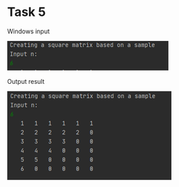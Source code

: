 Task 5
====================

Windows input 

![](https://github.com/DzmitrySiarheyeu/Epam/blob/main/Second-chapter-of-the-course/Tasks.%20Array%20of%20arrays/Task%205/img/1.PNG)

Output result

![](https://github.com/DzmitrySiarheyeu/Epam/blob/main/Second-chapter-of-the-course/Tasks.%20Array%20of%20arrays/Task%205/img/2.PNG)
